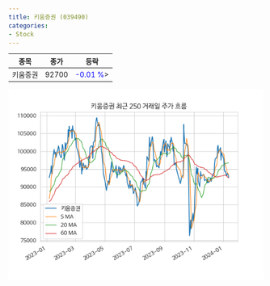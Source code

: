 ```yaml
---
title: 키움증권 (039490)
categories:
- Stock
---
```


|종목|종가|등락|
|----|----|----|
|키움증권|92700|<span style="color: blue">-0.01 %</span>>|

<!-- more -->

![039490](/assets/images/stock/039490.png)